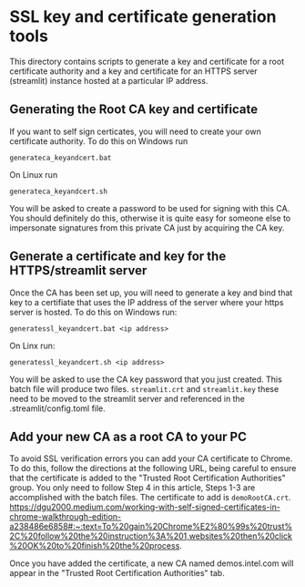# SSL key and certificate generation tools
This directory contains scripts to generate a key and certificate for a root certificate authority and a key and certificate for an
HTTPS server (streamlit) instance hosted at a particular IP address.

## Generating the Root CA key and certificate
If you want to self sign certicates, you will need to create your own certificate authority.  To do this on Windows run
```
generateca_keyandcert.bat
```

On Linux run
```
generateca_keyandcert.sh
```

You will be asked to create a password to be used for signing with this CA.  You should definitely do this, otherwise it is quite
easy for someone else to impersonate signatures from this private CA just by acquiring the CA key.

## Generate a certificate and key for the HTTPS/streamlit server
Once the CA has been set up, you will need to generate a key and bind that key to a certifiate that uses the IP address of the server
where your https server is hosted.  To do this on Windows run:
```
generatessl_keyandcert.bat <ip address>
```

On Linx run:
```
generatessl_keyandcert.sh <ip address>
```

You will be asked to use the CA key password that you just created.  This batch file will produce two files.  `streamlit.crt` and `streamlit.key` these need to be moved to the streamlit server and referenced in the .streamlit/config.toml file.


## Add your new CA as a root CA to your PC
To avoid SSL verification errors you can add your CA certificate to Chrome.  To do this, follow the directions at the following URL, being careful to ensure that the certificate is added to the "Trusted Root Certification Authorities" group.  You only need to follow Step 4 in this article, Steps 1-3 are accomplished with the batch files.  The certificate to add is `demoRootCA.crt`.  https://dgu2000.medium.com/working-with-self-signed-certificates-in-chrome-walkthrough-edition-a238486e6858#:~:text=To%20gain%20Chrome%E2%80%99s%20trust%2C%20follow%20the%20instruction%3A%201,websites%20then%20click%20OK%20to%20finish%20the%20process.

Once you have added the certificate, a new CA named demos.intel.com will appear in the "Trusted Root Certification Authorities" tab.
